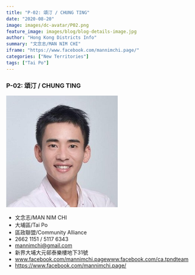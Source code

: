 ```yaml
---
title: "P-02: 頌汀 / CHUNG TING"
date: "2020-08-20"
image: images/dc-avatar/P02.png
feature_image: images/blog/blog-details-image.jpg
author: "Hong Kong Districts Info"
summary: "文念志/MAN NIM CHI"
iframe: "https://www.facebook.com/mannimchi.page/"
categories: ["New Territories"]
tags: ["Tai Po"]
---
```


### P-02: 頌汀 / CHUNG TING  
![](/images/dc-avatar/P02.png)  

 - 文念志/MAN NIM CHI  
 - 大埔區/Tai Po  
 - 區政聯盟/Community Alliance  
 - 2662 1151 / 5117 6343  
 - mannimchi@gmail.com  
 - 新界大埔大元邨泰樂樓地下31號  
 - www.facebook.com/mannimchi.pagewww.facebook.com/ca.tpndteam  
 - https://www.facebook.com/mannimchi.page/
